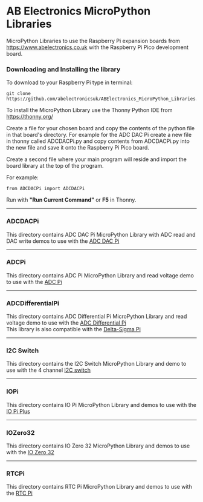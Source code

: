 AB Electronics MicroPython Libraries
=====

MicroPython Libraries to use the Raspberry Pi expansion boards from https://www.abelectronics.co.uk with the Raspberry Pi Pico development board.

### Downloading and Installing the library

To download to your Raspberry Pi type in terminal: 

```
git clone https://github.com/abelectronicsuk/ABElectronics_MicroPython_Libraries.git
```

To install the MicroPython Library use the Thonny Python IDE from https://thonny.org/

Create a file for your chosen board and copy the contents of the python file in that board's directory. For example for the ADC DAC Pi create a new file in thonny called ADCDACPi.py and copy contents from  ADCDACPi.py into the new file and save it onto the Raspberry Pi Pico board.

Create a second file where your main program will reside and import the board library at the top of the program.  

For example:  

```
from ADCDACPi import ADCDACPi
```

Run with **"Run Current Command"** or **F5** in Thonny.  

---

### ADCDACPi
This directory contains ADC DAC Pi MicroPython Library with ADC read and DAC write demos to use with the [ADC DAC Pi](https://www.abelectronics.co.uk/p/74/adc-dac-pi-zero-raspberry-pi-adc-and-dac-expansion-board)

---
### ADCPi 
This directory contains ADC Pi MicroPython Library  and read voltage demo to use with the [ADC Pi](https://www.abelectronics.co.uk/p/69/adc-pi-raspberry-pi-analogue-to-digital-converter)

---
### ADCDifferentialPi 
This directory contains ADC Differential Pi MicroPython Library and read voltage demo to use with the [ADC Differential Pi](https://www.abelectronics.co.uk/p/65/adc-differential-pi-raspberry-pi-analogue-to-digital-converter)  
This library is also compatible with the [Delta-Sigma Pi](https://www.abelectronics.co.uk/kb/article/1041/delta-sigma-pi)

---
### I2C Switch  
This directory contains the I2C Switch MicroPython Library and demo to use with the 4 channel [I2C switch](https://www.abelectronics.co.uk/p/84/i2c-switch "I2C Switch")  

---
### IOPi
This directory contains IO Pi MicroPython Library and demos to use with the [IO Pi Plus](https://www.abelectronics.co.uk/p/54/io-pi-plus)

---
### IOZero32
This directory contains IO Zero 32 MicroPython Library and demos to use with the [IO Zero 32](https://www.abelectronics.co.uk/p/86/io-zero-32)

---
### RTCPi
This directory contains RTC Pi MicroPython Library and demos to use with the [RTC Pi](https://www.abelectronics.co.uk/p/70/rtc-pi)  
